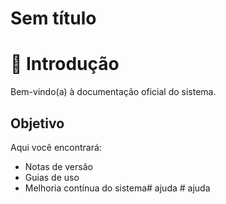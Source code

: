 # Sem título

# 📘 Introdução

Bem-vindo(a) à documentação oficial do sistema.

## Objetivo

Aqui você encontrará:

- Notas de versão
- Guias de uso
- Melhoria contínua do sistema#   a j u d a  
 #   a j u d a  
 